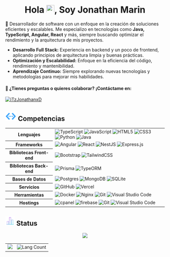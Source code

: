 <div align="center">
   <h1>Hola <img src="https://media.giphy.com/media/hvRJCLFzcasrR4ia7z/giphy.gif" width="25" height="25">, Soy Jonathan Marin</h1>
</div>


<p align="left">
    🚀 Desarrollador de software con un enfoque en la creación de soluciones eficientes y escalables.  
    Me especializo en tecnologías como <b>Java, TypeScript, Angular, React</b> y más, siempre buscando optimizar el rendimiento y la arquitectura de mis proyectos.  
</p>

<ul align="left">
    <li><b>Desarrollo Full Stack:</b> Experiencia en backend y un poco de frontend, aplicando principios de arquitectura limpia y buenas prácticas.</li>
    <li><b>Optimización y Escalabilidad:</b> Enfoque en la eficiencia del código, rendimiento y mantenibilidad.</li>
    <li><b>Aprendizaje Continuo:</b> Siempre explorando nuevas tecnologías y metodologías para mejorar mis habilidades.</li>
</ul>

####  :speech_balloon: ¿Tienes preguntas o quieres colaborar? ¡Contáctame en:
<p align="left">
    <a href="https://discordapp.com/users/355189082831192084" target="_blank">
        <img src="https://img.shields.io/badge/iTzJonathanxD-%235865F2.svg?style=for-the-badge&logo=discord&logoColor=white" alt="iTzJonathanxD" />
    </a>
</p>


## <img src="https://github.com/iTzJonathanxD/iTzJonathanxD/blob/main/assets/skills.gif" width="35" height="30" /> Competencias

<table>
	<tbody>
		<tr>
			<th>Lenguajes</th>
			<td>
				<img src="https://img.shields.io/badge/typescript-%23007ACC.svg?style=for-the-badge&logo=typescript&logoColor=white" alt="TypeScript" />
				<img src="https://img.shields.io/badge/javascript-%23323330.svg?style=for-the-badge&logo=javascript&logoColor=%23F7DF1E" alt="JavaScript" />
				<img src="https://img.shields.io/badge/html5-%23E34F26.svg?style=for-the-badge&logo=html5&logoColor=white" alt="HTML5" />
				<img src="https://img.shields.io/badge/css3-%231572B6.svg?style=for-the-badge&logo=css3&logoColor=white" alt="CSS3" />
				<img src="https://img.shields.io/badge/python-3670A0?style=for-the-badge&logo=python&logoColor=ffdd54" alt="Python" />
				<img src="https://img.shields.io/badge/java-%23ED8B00.svg?style=for-the-badge&logo=java&logoColor=white" alt="Java" />
			</td>
		</tr>
		<tr>
			<th>Frameworks</th>
			<td>
				<img src="https://img.shields.io/badge/angular-%23DD0031.svg?style=for-the-badge&logo=angular&logoColor=white" alt="Angular" />
				<img src="https://img.shields.io/badge/react-%2320232a.svg?style=for-the-badge&logo=react&logoColor=%2361DAFB" alt="React" />
				<img src="https://img.shields.io/badge/NestJS-%23E0234E.svg?style=for-the-badge&logo=nestjs&logoColor=white" alt="NestJS" />
				<img src="https://img.shields.io/badge/express.js-%23404d59.svg?style=for-the-badge&logo=express&logoColor=%2361DAFB" alt="Express.js" />
			</td>
		</tr>
		<tr>
			<th>Bibliotecas Front-end</th>
			<td>
				<img src="https://img.shields.io/badge/bootstrap-%238511FA.svg?style=for-the-badge&logo=bootstrap&logoColor=white" alt="Bootstrap" />
				<img src="https://img.shields.io/badge/tailwindcss-%2338B2AC.svg?style=for-the-badge&logo=tailwind-css&logoColor=white" alt="TailwindCSS" />
			</td>
		</tr><tr>
	<th>Bibliotecas Back-end</th>
	<td>
		<img src="https://img.shields.io/badge/Prisma-3982CE?style=for-the-badge&logo=Prisma&logoColor=white" alt="Prisma" />
		<img src="https://img.shields.io/badge/TypeORM-fe110a?style=for-the-badge&logo=TypeORM&logoColor=white" alt="TypeORM" />
	</td>
</tr>
		<tr>
			<th>Bases de Datos</th>
			<td>
				<img src="https://img.shields.io/badge/postgres-%23316192.svg?style=for-the-badge&logo=postgresql&logoColor=white" alt="Postgres" />
				<img src="https://img.shields.io/badge/MongoDB-%234ea94b.svg?style=for-the-badge&logo=mongodb&logoColor=white" alt="MongoDB" />
				<img src="https://img.shields.io/badge/sqlite-%2307405e.svg?style=for-the-badge&logo=sqlite&logoColor=white" alt="SQLite" />
			</td>
		</tr>
		<tr>
			<th>Servicios</th>
			<td>
				<img src="https://img.shields.io/badge/github-%23121011.svg?style=for-the-badge&logo=github&logoColor=white" alt="GitHub" />
				<img src="https://img.shields.io/badge/vercel-%23000000.svg?style=for-the-badge&logo=vercel&logoColor=white" alt="Vercel" />
			</td>
		</tr>
		<tr>
			<th>Herramientas</th>
			<td>
				<img src="https://img.shields.io/badge/docker-%230db7ed.svg?style=for-the-badge&logo=docker&logoColor=white" alt="Docker" />
				<img src="https://img.shields.io/badge/nginx-%23009639.svg?style=for-the-badge&logo=nginx&logoColor=white" alt="Nginx" />
				<img src="https://img.shields.io/badge/git-%23F05033.svg?style=for-the-badge&logo=git&logoColor=white" alt="Git" />
             			<img src="https://img.shields.io/badge/Visual%20Studio%20Code-0078d7.svg?style=for-the-badge&logo=visual-studio-code&logoColor=white" alt="Visual Studio Code" />
			</td>
		</tr>
		<tr>
			<th>Hostings</th>
			<td>
				<img src="https://img.shields.io/badge/cPanel-black.svg?&style=for-the-badge&logo=cpanel&background=ffffff" alt="cpanel" />
				<img src="https://img.shields.io/badge/firebase%20-%23039BE5.svg?&style=for-the-badge&logo=firebase" alt="firebase" />
				<img src="https://img.shields.io/badge/heroku%20-%23430098.svg?&style=for-the-badge&logo=heroku&logoColor=white" alt="Git" />
             			<img src="https://img.shields.io/badge/AWS%20-%23FF9900.svg?&style=for-the-badge&logo=amazon-aws&logoColor=white" alt="Visual Studio Code" />
			</td>
		</tr>
	</tbody>
</table>



## <img src="https://github.com/iTzJonathanxD/iTzJonathanxD/blob/main/assets/stats.gif" width="30" height="30" /> Status 

<p align="center">
  <img width="600" src="https://streak-stats.demolab.com?user=gurjeetsinghvirdee&hide_border=true&border_radius=4.4&date_format=j%20M%5B%20Y%5D&ring=147FEB&fire=147FEB&currStreakLabel=147FEB&sideLabels=147FEB" />
</p>

<table align="center">
  <tr>
    <td align="center">
      <img width="500" src="https://github-readme-stats.vercel.app/api?username=iTzJonathanxD&show=discussions_answered,prs_merged,prs_merged_percentage&include_all_commits=true&show_icons=true&rank_icon=percentile" />
    </td>
    <td align="center">
      <img width="500" src="https://github-readme-stats.vercel.app/api/top-langs/?username=iTzJonathanxD&langs_count=8&layout=compact" alt="Lang Count" />
    </td>
  </tr>
</table>




<!--
**iTzJonathanxD/iTzJonathanxD** is a ✨ _special_ ✨ repository because its `README.md` (this file) appears on your GitHub profile.

Here are some ideas to get you started:

- 🔭 I’m currently working on ...
- 🌱 I’m currently learning ...
- 👯 I’m looking to collaborate on ...
- 🤔 I’m looking for help with ...
- 💬 Ask me about ...
- 📫 How to reach me: ...
- 😄 Pronouns: ...
- ⚡ Fun fact: ...
-->
